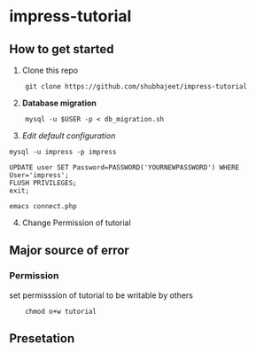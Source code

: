 # impress-tutorial
## How to get started

1. Clone this repo
```
	git clone https://github.com/shubhajeet/impress-tutorial
```

2. **Database migration**
```
	mysql -u $USER -p < db_migration.sh
```

3. *Edit default configuration*

```
mysql -u impress -p impress
```
```
UPDATE user SET Password=PASSWORD('YOURNEWPASSWORD') WHERE User='impress';
FLUSH PRIVILEGES;
exit;
```
```
emacs connect.php
```
4. Change Permission of tutorial

## Major source of error

### Permission
set permisssion of tutorial to be writable by others

```
	chmod o+w tutorial
```
## Presetation
